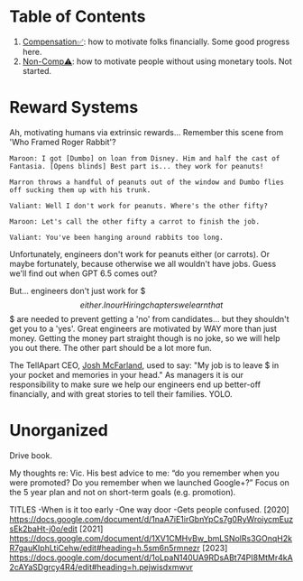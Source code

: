 # Table of Contents
1. [Compensation✅](compensation/): how to motivate folks financially. Some good progress here.
1. [Non-Comp⚠️](non_comp/): how to motivate people without using monetary tools. Not started.

# Reward Systems
Ah, motivating humans via extrinsic rewards... Remember this scene from 'Who Framed Roger Rabbit'? 

```
Maroon: I got [Dumbo] on loan from Disney. Him and half the cast of Fantasia. [Opens blinds] Best part is... they work for peanuts!

Marron throws a handful of peanuts out of the window and Dumbo flies off sucking them up with his trunk.

Valiant: Well I don't work for peanuts. Where's the other fifty?

Maroon: Let's call the other fifty a carrot to finish the job.

Valiant: You've been hanging around rabbits too long.         
```

Unfortunately, engineers don't work for peanuts either (or carrots). Or maybe fortunately, because otherwise we all wouldn't have jobs. Guess we'll find out when GPT 6.5 comes out?

But... engineers don't just work for $$$ either. In our Hiring chapters we learn that $$$ are needed to prevent getting a 'no' from candidates... but they shouldn't get you to a 'yes'. Great engineers are motivated by WAY more than just money. Getting the money part straight though is no joke, so we will help you out there. The other part should be a lot more fun. 

The TellApart CEO, [Josh McFarland](https://www.linkedin.com/in/joshmcfarland/), used to say: "My job is to leave $ in your pocket and memories in your head." As managers it is our responsibility to make sure we help our engineers end up better-off financially, and with great stories to tell their families. YOLO.

# Unorganized
Drive book.

My thoughts re: Vic. His best advice to me: “do you remember when you were promoted? Do you remember when we launched Google+?”
Focus on the 5 year plan and not on short-term goals (e.g. promotion).

TITLES
-When is it too early
-One way door
-Gets people confused.
[2020] https://docs.google.com/document/d/1naA7iE1irGbnYpCs7g0RyWroiycmEuzsEk2baHt-j0o/edit	
[2021] https://docs.google.com/document/d/1XV1CMHvBw_bmLSNolRs3GOnqH2kR7gauKIphLtiCehw/edit#heading=h.5sm6n5rmnezr
[2023] https://docs.google.com/document/d/1oLpaN140UA9RDsABt74PI8MtMr4kA2cAYaSDgrcy4R4/edit#heading=h.pejwisdxmwvr



